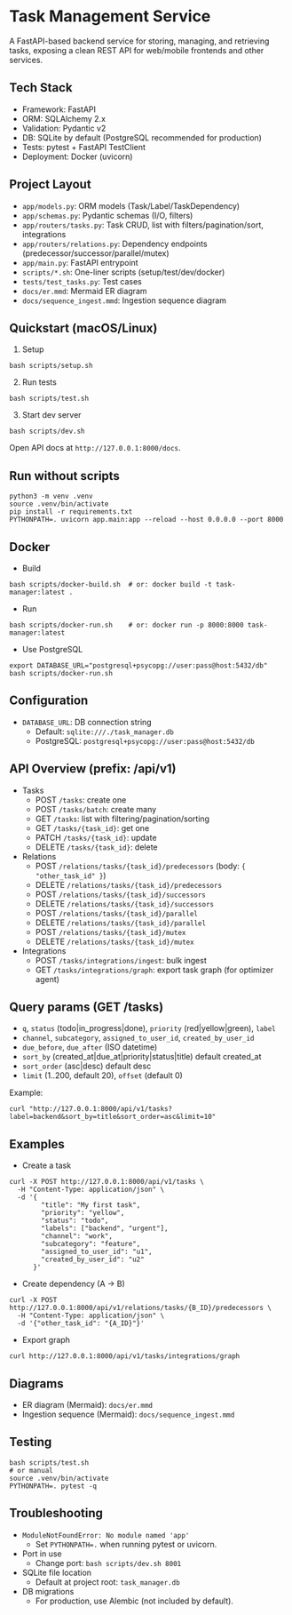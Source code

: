 # Task Management Service

A FastAPI-based backend service for storing, managing, and retrieving tasks, exposing a clean REST API for web/mobile frontends and other services.

## Tech Stack
- Framework: FastAPI
- ORM: SQLAlchemy 2.x
- Validation: Pydantic v2
- DB: SQLite by default (PostgreSQL recommended for production)
- Tests: pytest + FastAPI TestClient
- Deployment: Docker (uvicorn)

## Project Layout
- `app/models.py`: ORM models (Task/Label/TaskDependency)
- `app/schemas.py`: Pydantic schemas (I/O, filters)
- `app/routers/tasks.py`: Task CRUD, list with filters/pagination/sort, integrations
- `app/routers/relations.py`: Dependency endpoints (predecessor/successor/parallel/mutex)
- `app/main.py`: FastAPI entrypoint
- `scripts/*.sh`: One-liner scripts (setup/test/dev/docker)
- `tests/test_tasks.py`: Test cases
- `docs/er.mmd`: Mermaid ER diagram
- `docs/sequence_ingest.mmd`: Ingestion sequence diagram

## Quickstart (macOS/Linux)
1) Setup
```
bash scripts/setup.sh
```
2) Run tests
```
bash scripts/test.sh
```
3) Start dev server
```
bash scripts/dev.sh
```
Open API docs at `http://127.0.0.1:8000/docs`.

## Run without scripts
```
python3 -m venv .venv
source .venv/bin/activate
pip install -r requirements.txt
PYTHONPATH=. uvicorn app.main:app --reload --host 0.0.0.0 --port 8000
```

## Docker
- Build
```
bash scripts/docker-build.sh  # or: docker build -t task-manager:latest .
```
- Run
```
bash scripts/docker-run.sh    # or: docker run -p 8000:8000 task-manager:latest
```
- Use PostgreSQL
```
export DATABASE_URL="postgresql+psycopg://user:pass@host:5432/db"
bash scripts/docker-run.sh
```

## Configuration
- `DATABASE_URL`: DB connection string
  - Default: `sqlite:///./task_manager.db`
  - PostgreSQL: `postgresql+psycopg://user:pass@host:5432/db`

## API Overview (prefix: /api/v1)
- Tasks
  - POST `/tasks`: create one
  - POST `/tasks/batch`: create many
  - GET `/tasks`: list with filtering/pagination/sorting
  - GET `/tasks/{task_id}`: get one
  - PATCH `/tasks/{task_id}`: update
  - DELETE `/tasks/{task_id}`: delete
- Relations
  - POST `/relations/tasks/{task_id}/predecessors` (body: `{ "other_task_id" }`)
  - DELETE `/relations/tasks/{task_id}/predecessors`
  - POST `/relations/tasks/{task_id}/successors`
  - DELETE `/relations/tasks/{task_id}/successors`
  - POST `/relations/tasks/{task_id}/parallel`
  - DELETE `/relations/tasks/{task_id}/parallel`
  - POST `/relations/tasks/{task_id}/mutex`
  - DELETE `/relations/tasks/{task_id}/mutex`
- Integrations
  - POST `/tasks/integrations/ingest`: bulk ingest
  - GET `/tasks/integrations/graph`: export task graph (for optimizer agent)

## Query params (GET /tasks)
- `q`, `status` (todo|in_progress|done), `priority` (red|yellow|green), `label`
- `channel`, `subcategory`, `assigned_to_user_id`, `created_by_user_id`
- `due_before`, `due_after` (ISO datetime)
- `sort_by` (created_at|due_at|priority|status|title) default created_at
- `sort_order` (asc|desc) default desc
- `limit` (1..200, default 20), `offset` (default 0)

Example:
```
curl "http://127.0.0.1:8000/api/v1/tasks?label=backend&sort_by=title&sort_order=asc&limit=10"
```

## Examples
- Create a task
```
curl -X POST http://127.0.0.1:8000/api/v1/tasks \
  -H "Content-Type: application/json" \
  -d '{
        "title": "My first task",
        "priority": "yellow",
        "status": "todo",
        "labels": ["backend", "urgent"],
        "channel": "work",
        "subcategory": "feature",
        "assigned_to_user_id": "u1",
        "created_by_user_id": "u2"
      }'
```
- Create dependency (A -> B)
```
curl -X POST http://127.0.0.1:8000/api/v1/relations/tasks/{B_ID}/predecessors \
  -H "Content-Type: application/json" \
  -d '{"other_task_id": "{A_ID}"}'
```
- Export graph
```
curl http://127.0.0.1:8000/api/v1/tasks/integrations/graph
```

## Diagrams
- ER diagram (Mermaid): `docs/er.mmd`
- Ingestion sequence (Mermaid): `docs/sequence_ingest.mmd`

## Testing
```
bash scripts/test.sh
# or manual
source .venv/bin/activate
PYTHONPATH=. pytest -q
```

## Troubleshooting
- `ModuleNotFoundError: No module named 'app'`
  - Set `PYTHONPATH=.` when running pytest or uvicorn.
- Port in use
  - Change port: `bash scripts/dev.sh 8001`
- SQLite file location
  - Default at project root: `task_manager.db`
- DB migrations
  - For production, use Alembic (not included by default).